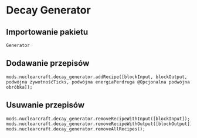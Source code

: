 # Decay Generator

## Importowanie pakietu
`Generator`

## Dodawanie przepisów
```zenscript
mods.nuclearcraft.decay_generator.addRecipe([blockInput, blockOutput, podwójna żywotnośćTicks, podwójna energiaPerdruga @Opcjonalna podwójna obróbka]);
```

## Usuwanie przepisów
```zenscript
mods.nuclearcraft.decay_generator.removeRecipeWithInput([blockInput]);
mods.nuclearcraft.decay_generator.removeRecipeWithOutput([blockOutput]);
mods.nuclearcraft.decay_generator.removeAllRecipes();
```